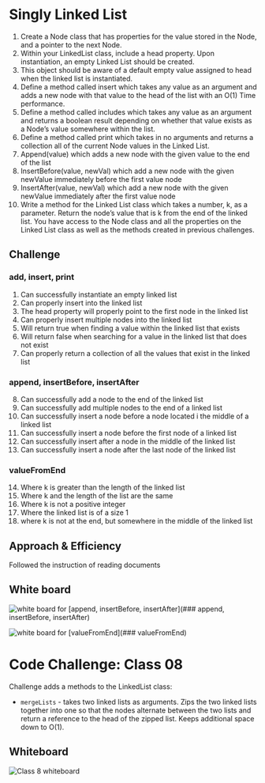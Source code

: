 # Singly Linked List
1. Create a Node class that has properties for the value stored in the Node, and a pointer to the next Node.
2. Within your LinkedList class, include a head property. Upon instantiation, an empty Linked List should be created.
3. This object should be aware of a default empty value assigned to head when the linked list is instantiated.
4. Define a method called insert which takes any value as an argument and adds a new node with that value to the head of the list with an O(1) Time performance.
5. Define a method called includes which takes any value as an argument and returns a boolean result depending on whether that value exists as a Node’s value somewhere within the list.
6. Define a method called print which takes in no arguments and returns a collection all of the current Node values in the Linked List.
7. Append(value) which adds a new node with the given value to the end of the list
8. InsertBefore(value, newVal) which add a new node with the given newValue immediately before the first value node
9. InsertAfter(value, newVal) which add a new node with the given newValue immediately after the first value node
10. Write a method for the Linked List class which takes a number, k, as a parameter. Return the node’s value that is k from the end of the linked list. You have access to the Node class and all the properties on the Linked List class as well as the methods created in previous challenges.

## Challenge
### add, insert, print
1. Can successfully instantiate an empty linked list
2. Can properly insert into the linked list
3. The head property will properly point to the first node in the linked list
4. Can properly insert multiple nodes into the linked list
5. Will return true when finding a value within the linked list that exists
6. Will return false when searching for a value in the linked list that does not exist
7. Can properly return a collection of all the values that exist in the linked list

### append, insertBefore, insertAfter
8. Can successfully add a node to the end of the linked list
9. Can successfully add multiple nodes to the end of a linked list
10. Can successfully insert a node before a node located i the middle of a linked list
11. Can successfully insert a node before the first node of a linked list
12. Can successfully insert after a node in the middle of the linked list
13. Can successfully insert a node after the last node of the linked list

### valueFromEnd
14. Where k is greater than the length of the linked list
15. Where k and the length of the list are the same
16. Where k is not a positive integer
17. Where the linked list is of a size 1
18. where k is not at the end, but somewhere in the middle of the linked list


## Approach & Efficiency
Followed the instruction of reading documents

## White board
![white board for [append, insertBefore, insertAfter](### append, insertBefore, insertAfter)](https://photos.google.com/album/AF1QipPAkDb2gLOVkNcS9DY4xq6Zkarlhm0VamPW77j6/photo/AF1QipNQ7Flvff6T1xKK6gF00ia4oO-NNtJJ1EJeuhUr)

![white board for [valueFromEnd](### valueFromEnd)](https://photos.google.com/album/AF1QipPAkDb2gLOVkNcS9DY4xq6Zkarlhm0VamPW77j6/photo/AF1QipOhhsppJvf0B98xo85NLb2dkwbDziXoJQADpvcn)

# Code Challenge: Class 08

Challenge adds a methods to the LinkedList class:
* `mergeLists` - takes two linked lists as arguments. Zips the two linked lists together into one so that the nodes alternate between the two lists and return a reference to the head of the zipped list. Keeps additional space down to O(1). 
## Whiteboard
![Class 8 whiteboard](https://photos.google.com/album/AF1QipPAkDb2gLOVkNcS9DY4xq6Zkarlhm0VamPW77j6/photo/AF1QipP_8tYayUpQDZYNWpGeMBnHsxWTGSorzNDNPOps)
